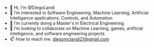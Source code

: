 - 👋 Hi, I’m @DiegoLandi
- 👀 I’m interested in Software Engineering, Machine Learning, Artificial Intelligence applications, Controls, and Automation
- 🌱 I’m currently doing a Master's in Electrical Engineering
- 💞️ I’m looking to collaborate on Machine Learning, games, artificial intelligence, and software engineering projects
- 📫 How to reach me: diegomclandi21@gmail.com

<!---
DiegoLandi/DiegoLandi is a ✨ special ✨ repository because its `README.md` (this file) appears on your GitHub profile.
You can click the Preview link to take a look at your changes.
--->
